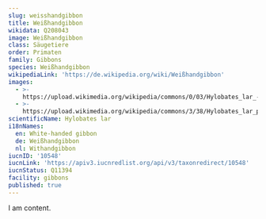 ```yaml
---
slug: weisshandgibbon
title: Weißhandgibbon
wikidata: Q208043
image: Weißhandgibbon
class: Säugetiere
order: Primaten
family: Gibbons
species: Weißhandgibbon
wikipediaLink: 'https://de.wikipedia.org/wiki/Weißhandgibbon'
images:
  - >-
    https://upload.wikimedia.org/wikipedia/commons/0/03/Hylobates_lar_-_Kaeng_Krachan_WB.jpg
  - >-
    https://upload.wikimedia.org/wikipedia/commons/3/38/Hylobates_lar_pair_of_white_and_black_01.jpg
scientificName: Hylobates lar
i18nNames:
  en: White-handed gibbon
  de: Weißhandgibbon
  nl: Withandgibbon
iucnID: '10548'
iucnLink: 'https://apiv3.iucnredlist.org/api/v3/taxonredirect/10548'
iucnStatus: Q11394
facility: gibbons
published: true
---
```


I am content.
